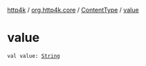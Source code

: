 [http4k](../../index.md) / [org.http4k.core](../index.md) / [ContentType](index.md) / [value](./value.md)

# value

`val value: `[`String`](https://kotlinlang.org/api/latest/jvm/stdlib/kotlin/-string/index.html)